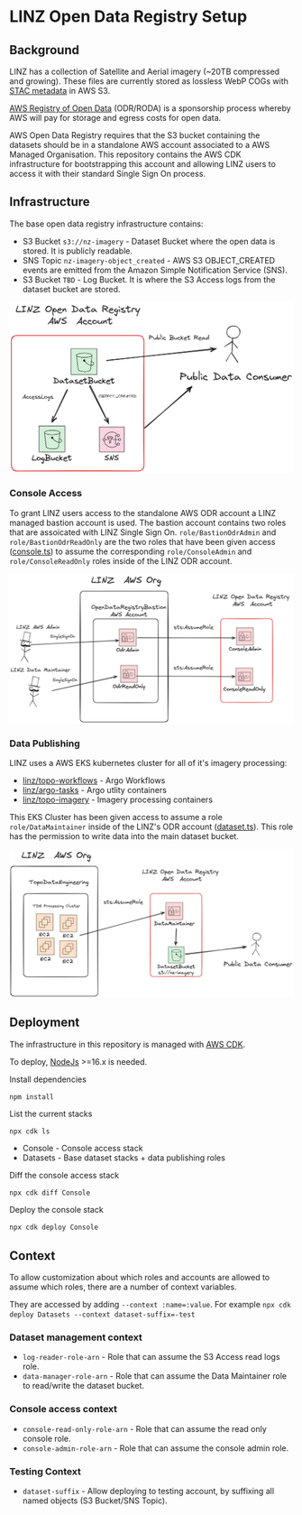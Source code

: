 # LINZ Open Data Registry Setup

## Background

LINZ has a collection of Satellite and Aerial imagery (~20TB compressed and growing). These files are currently stored as lossless WebP COGs with [STAC metadata](https://stacspec.org/en/) in AWS S3.

[AWS Registry of Open Data](https://registry.opendata.aws/) (ODR/RODA) is a sponsorship process whereby AWS will pay for storage and egress costs for open data.

AWS Open Data Registry requires that the S3 bucket containing the datasets should be in a standalone AWS account associated to a AWS Managed Organisation. This repository contains the AWS CDK infrastructure for bootstrapping this account and allowing LINZ users to access it with their standard Single Sign On process.

## Infrastructure

The base open data registry infrastructure contains:

- S3 Bucket `s3://nz-imagery` - Dataset Bucket where the open data is stored. It is publicly readable.
- SNS Topic `nz-imagery-object_created` - AWS S3 OBJECT_CREATED events are emitted from the Amazon Simple Notification Service (SNS).
- S3 Bucket `TBD` - Log Bucket. It is where the S3 Access logs from the dataset bucket are stored.

![Base Infrastructure](./static/BaseInfra.png)

### Console Access

To grant LINZ users access to the standalone AWS ODR account a LINZ managed bastion account is used. The bastion account contains two roles that are assoicated with LINZ Single Sign On. `role/BastionOdrAdmin` and `role/BastionOdrReadOnly` are the two roles that have been given access ([console.ts](./src/console.ts)) to assume the corresponding `role/ConsoleAdmin` and `role/ConsoleReadOnly` roles inside of the LINZ ODR account.

![Console Access](./static/ConsoleAccess.png)

### Data Publishing

LINZ uses a AWS EKS kubernetes cluster for all of it's imagery processing:

- [linz/topo-workflows](https://github.com/linz/topo-workflows) - Argo Workflows
- [linz/argo-tasks](https://github.com/linz/argo-tasks) - Argo utlity containers
- [linz/topo-imagery](https://github.com/linz/topo-imagery) - Imagery processing containers

This EKS Cluster has been given access to assume a role `role/DataMaintainer` inside of the LINZ's ODR account ([dataset.ts](./src/dataset.ts)). This role has the permission to write data into the main dataset bucket.

![Data Publishing](./static/DataPublishing.png)

## Deployment

The infrastructure in this repository is managed with [AWS CDK](https://github.com/aws/aws-cdk).

To deploy, [NodeJs](https://nodejs.org/en) >=16.x is needed.

Install dependencies

```
npm install
```

List the current stacks

```
npx cdk ls
```

- Console - Console access stack
- Datasets - Base dataset stacks + data publishing roles

Diff the console access stack

```bash
npx cdk diff Console
```

Deploy the console stack

```bash
npx cdk deploy Console
```

## Context

To allow customization about which roles and accounts are allowed to assume which roles, there are a number of context variables.

They are accessed by adding `--context :name=:value`. For example `npx cdk deploy Datasets --context dataset-suffix=-test`

### Dataset management context

- `log-reader-role-arn` - Role that can assume the S3 Access read logs role.
- `data-manager-role-arn` - Role that can assume the Data Maintainer role to read/write the dataset bucket.

### Console access context

- `console-read-only-role-arn` - Role that can assume the read only console role.
- `console-admin-role-arn` - Role that can assume the console admin role.

### Testing Context

- `dataset-suffix` - Allow deploying to testing account, by suffixing all named objects (S3 Bucket/SNS Topic).
